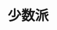 ---
title: 少数派
description: 小众归类
image: https://assets.leetcode.cn/aliyun-lc-upload/leetbook/cover/221222073817/%E5%B0%81%E9%9D%A2.png
style:
    background: "#05bf68"
    color: "#fff"
---